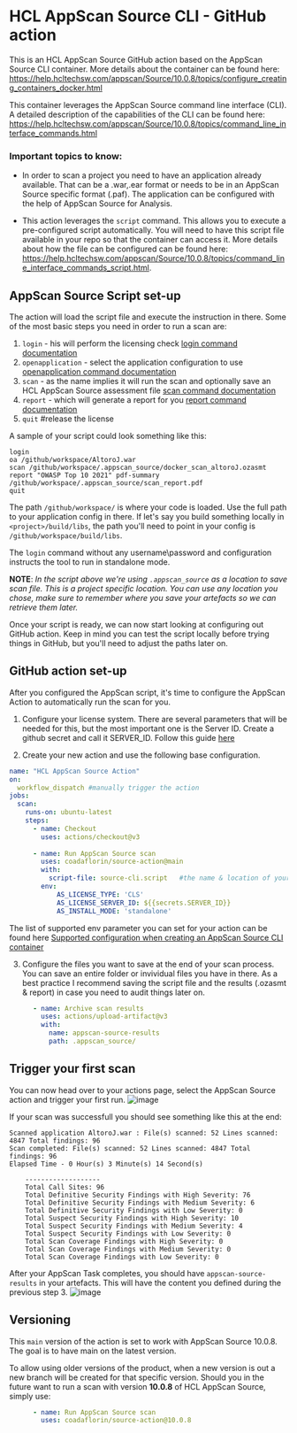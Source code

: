 # HCL AppScan Source CLI - GitHub action

This is an HCL AppScan Source GitHub action based on the AppScan Source CLI container. 
More details about the container can be found here: https://help.hcltechsw.com/appscan/Source/10.0.8/topics/configure_creating_containers_docker.html

This container leverages the AppScan Source command line interface (CLI). A detailed description of the capabilities of the CLI can be found here: 
https://help.hcltechsw.com/appscan/Source/10.0.8/topics/command_line_interface_commands.html 

### Important topics to know: 
* In order to scan a project you need to have an application already available. That can be a .war,.ear format or needs to be in an AppScan Source specific format (.paf). The application can be configured with the help of AppScan Source for Analysis. 

* This action leverages the ```script``` command. This allows you to execute a pre-configured script automatically. You will need to have this script file available in your repo so that the container can access it. More details about how the file can be configured can be found here: https://help.hcltechsw.com/appscan/Source/10.0.8/topics/command_line_interface_commands_script.html. 

## AppScan Source Script set-up 
The action will load the script file and execute the instruction in there. Some of the most basic steps you need in order to run a scan are: 
  1. ```login``` - his will perform the licensing check [login command documentation](https://help.hcltechsw.com/appscan/Source/10.0.8/topics/command_line_interface_commands_login.html) 
  2. ```openapplication``` - select the application configuration to use [openapplication command documentation](https://help.hcltechsw.com/appscan/Source/10.0.8/topics/command_line_interface_commands_openapplication.html) 
  3. ```scan``` - as the name implies it will run the scan and optionally save an HCL AppScan Source assessment file [scan command documentation](https://help.hcltechsw.com/appscan/Source/10.0.8/topics/command_line_interface_commands_scan.html?hl=scan) 
  4. ```report``` - which will generate a report for you [report command documentation](https://help.hcltechsw.com/appscan/Source/10.0.8/topics/command_line_interface_commands_report.html) 
  5. ```quit``` #release the license 
  
A sample of your script could look something like this:
  ```
  login
  oa /github/workspace/AltoroJ.war 
  scan /github/workspace/.appscan_source/docker_scan_altoroJ.ozasmt
  report "OWASP Top 10 2021" pdf-summary /github/workspace/.appscan_source/scan_report.pdf
  quit
  ```
The path ```/github/workspace/``` is where your code is loaded. Use the full path to your application config in there. If let's say you build something locally in ```<project>/build/libs```, the path you'll need to point in your config is ```/github/workspace/build/libs```. 

The ```login``` command without any username\password and configuration instructs the tool to run in standalone mode. 
  
**NOTE**: *In the script above we're using ```.appscan_source``` as a location to save scan file. This is a project specific location. You can use any location you chose, make sure to remember where you save your artefacts so we can retrieve them later.* 

Once your script is ready, we can now start looking at configuring out GitHub action. Keep in mind you can test the script locally before trying things in GitHub, but you'll need to adjust the paths later on. 

## GitHub action set-up 

After you configured the AppScan script, it's time to configure the AppScan Action to automatically run the scan for you. 

1. Configure your license system. There are several parameters that will be needed for this, but the most important one is the Server ID. Create a github secret and call it SERVER_ID. Follow this guide [here](https://docs.github.com/en/actions/security-guides/encrypted-secrets#creating-encrypted-secrets-for-a-repository)

2. Create your new action and use the following base configuration.
```yaml
name: "HCL AppScan Source Action"
on:
  workflow_dispatch #manually trigger the action 
jobs:
  scan:
    runs-on: ubuntu-latest
    steps:
      - name: Checkout
        uses: actions/checkout@v3
        
      - name: Run AppScan Source scan
        uses: coadaflorin/source-action@main
        with:
          script-file: source-cli.script   #the name & location of your script file relative to your repo
        env:
            AS_LICENSE_TYPE: 'CLS'
            AS_LICENSE_SERVER_ID: ${{secrets.SERVER_ID}}
            AS_INSTALL_MODE: 'standalone'
```     
The list of supported env parameter you can set for your action can be found here [Supported configuration when creating an AppScan Source CLI container](https://help.hcltechsw.com/appscan/Source/10.0.8/topics/configure_docker_supported_configurations.html)


3. Configure the files you want to save at the end of your scan process. You can save an entire folder or invividual files you have in there. As a best practice I recommend saving the script file and the results (.ozasmt & report) in case you need to audit things later on. 
```yaml
      - name: Archive scan results
        uses: actions/upload-artifact@v3
        with:
          name: appscan-source-results
          path: .appscan_source/
```

## Trigger your first scan
You can now head over to your actions page, select the AppScan Source action and trigger your first run. 
![image](https://user-images.githubusercontent.com/12701547/193832395-36b8ac7f-040a-4c8f-a18e-dbae8985dcfe.png)

If your scan was successfull you should see something like this at the end: 
```shell
Scanned application AltoroJ.war : File(s) scanned: 52 Lines scanned: 4847 Total findings: 96
Scan completed: File(s) scanned: 52 Lines scanned: 4847 Total findings: 96
Elapsed Time - 0 Hour(s) 3 Minute(s) 14 Second(s)

	-------------------
	Total Call Sites: 96
	Total Definitive Security Findings with High Severity: 76
	Total Definitive Security Findings with Medium Severity: 6
	Total Definitive Security Findings with Low Severity: 0
	Total Suspect Security Findings with High Severity: 10
	Total Suspect Security Findings with Medium Severity: 4
	Total Suspect Security Findings with Low Severity: 0
	Total Scan Coverage Findings with High Severity: 0
	Total Scan Coverage Findings with Medium Severity: 0
	Total Scan Coverage Findings with Low Severity: 0
  ```
  
  After your AppScan Task completes, you should have ```appscan-source-results``` in your artefacts. This will have the content you defined during the previous step 3. 
  ![image](https://user-images.githubusercontent.com/12701547/193832895-5b46542d-2d61-4ecc-8989-7cb76e157149.png)


## Versioning 
This ```main``` version of the action is set to work with AppScan Source 10.0.8. The goal is to have main on the latest version. 

To allow using older versions of the product, when a new version is out a new branch will be created for that specific version. Should you in the future want to run a scan with version **10.0.8** of HCL AppScan Source, simply use:
```yaml
      - name: Run AppScan Source scan
        uses: coadaflorin/source-action@10.0.8
```
